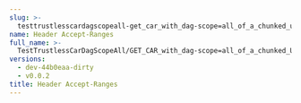 ```yaml
---
slug: >-
  testtrustlesscardagscopeall-get_car_with_dag-scope=all_of_a_chunked_unixfs_file_(accept_header)-header_accept-ranges
name: Header Accept-Ranges
full_name: >-
  TestTrustlessCarDagScopeAll/GET_CAR_with_dag-scope=all_of_a_chunked_UnixFS_file_(Accept_Header)/Header_Accept-Ranges
versions:
  - dev-44b0eaa-dirty
  - v0.0.2
title: Header Accept-Ranges
---
```


